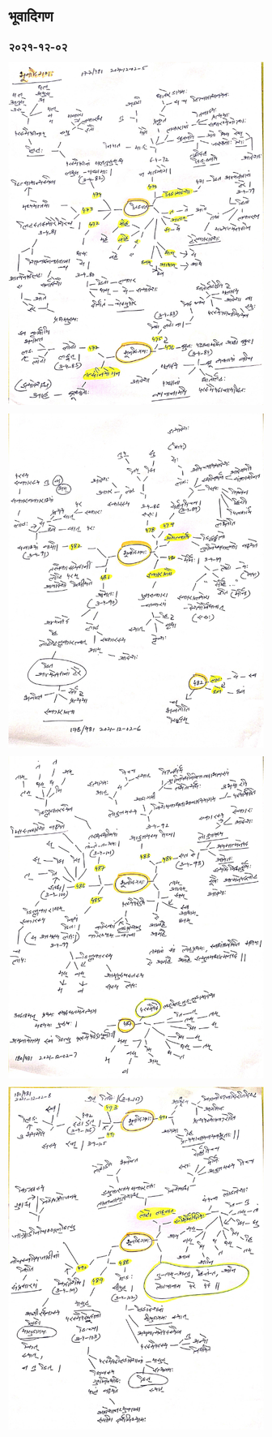 # भूवादिगण

## २०२१-१२-०२

![lp-तिङन्त-भूवादिगण-2021-12-02-5](lp-तिङन्त-भूवादिगण-2021-12-02-5.jpg)

![lp-भूवादिगण-2021-12-02-6](lp-भूवादिगण-2021-12-02-6.jpg)

![lp-भूवादिगण-2021-12-02-7](lp-भूवादिगण-2021-12-02-7.jpg)

![lp-भूवादिगण-2021-12-02-8](lp-भूवादिगण-2021-12-02-8.jpg)

